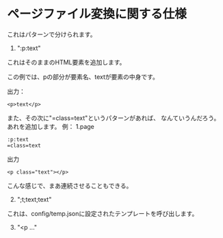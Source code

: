 # ページファイル変換に関する仕様

これはパターンで分けられます。

1. ":p:text"

これはそのままのHTML要素を追加します。

この例では、pの部分が要素名、textが要素の中身です。

出力：
```
<p>text</p>
```
また、その次に"=class=text"というパターンがあれば、
なんていうんだろう。あれを追加します。
例：
1.page
```
:p:text
=class=text
```
出力
```
<p class="text"></p>
```
こんな感じで、まあ連続させることもできる。

2. ";t;text;text"

これは、config/temp.jsonに設定されたテンプレートを呼び出します。

3. "<p ..."